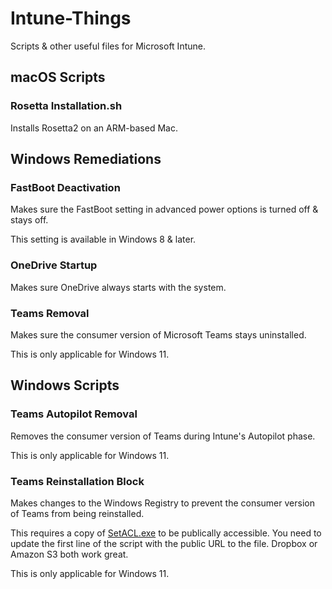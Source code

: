 # Intune-Things
Scripts &amp; other useful files for Microsoft Intune.

## macOS Scripts

### Rosetta Installation.sh

Installs Rosetta2 on an ARM-based Mac.

## Windows Remediations

### FastBoot Deactivation

Makes sure the FastBoot setting in advanced power options is turned off & stays off.

This setting is available in Windows 8 & later.

### OneDrive Startup

Makes sure OneDrive always starts with the system.

### Teams Removal

Makes sure the consumer version of Microsoft Teams stays uninstalled.

This is only applicable for Windows 11.

## Windows Scripts

### Teams Autopilot Removal

Removes the consumer version of Teams during Intune's Autopilot phase.

This is only applicable for Windows 11.

### Teams Reinstallation Block

Makes changes to the Windows Registry to prevent the consumer version of Teams from being reinstalled.

This requires a copy of [SetACL.exe](https://helgeklein.com/setacl/) to be publically accessible. You need to update the first line of the script with the public URL to the file. Dropbox or Amazon S3 both work great.

This is only applicable for Windows 11.
